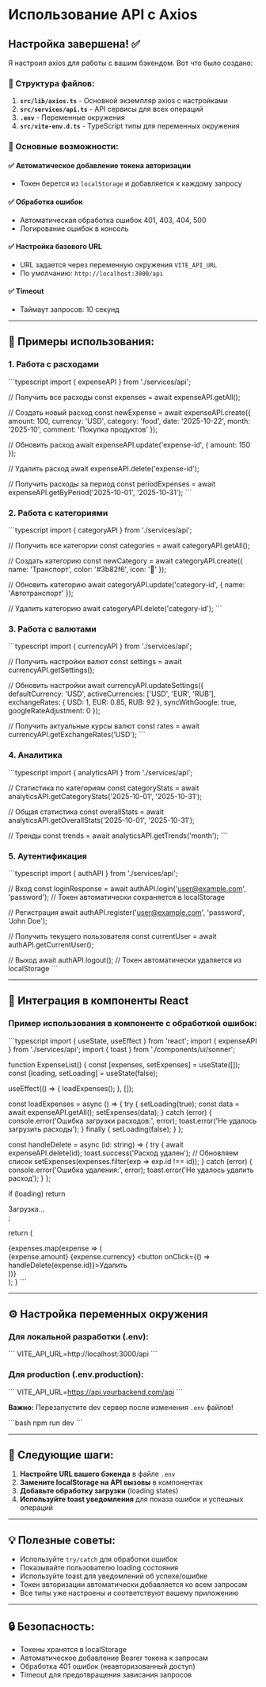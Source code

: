 # Использование API с Axios

## Настройка завершена! ✅

Я настроил axios для работы с вашим бэкендом. Вот что было создано:

### 📁 Структура файлов:

1. **`src/lib/axios.ts`** - Основной экземпляр axios с настройками
2. **`src/services/api.ts`** - API сервисы для всех операций
3. **`.env`** - Переменные окружения
4. **`src/vite-env.d.ts`** - TypeScript типы для переменных окружения

### 🔧 Основные возможности:

#### ✅ Автоматическое добавление токена авторизации
- Токен берется из `localStorage` и добавляется к каждому запросу

#### ✅ Обработка ошибок
- Автоматическая обработка ошибок 401, 403, 404, 500
- Логирование ошибок в консоль

#### ✅ Настройка базового URL
- URL задается через переменную окружения `VITE_API_URL`
- По умолчанию: `http://localhost:3000/api`

#### ✅ Timeout
- Таймаут запросов: 10 секунд

---

## 📝 Примеры использования:

### 1. Работа с расходами

\`\`\`typescript
import { expenseAPI } from './services/api';

// Получить все расходы
const expenses = await expenseAPI.getAll();

// Создать новый расход
const newExpense = await expenseAPI.create({
  amount: 100,
  currency: 'USD',
  category: 'food',
  date: '2025-10-22',
  month: '2025-10',
  comment: 'Покупка продуктов'
});

// Обновить расход
await expenseAPI.update('expense-id', { amount: 150 });

// Удалить расход
await expenseAPI.delete('expense-id');

// Получить расходы за период
const periodExpenses = await expenseAPI.getByPeriod('2025-10-01', '2025-10-31');
\`\`\`

### 2. Работа с категориями

\`\`\`typescript
import { categoryAPI } from './services/api';

// Получить все категории
const categories = await categoryAPI.getAll();

// Создать категорию
const newCategory = await categoryAPI.create({
  name: 'Транспорт',
  color: '#3b82f6',
  icon: '🚗'
});

// Обновить категорию
await categoryAPI.update('category-id', { name: 'Автотранспорт' });

// Удалить категорию
await categoryAPI.delete('category-id');
\`\`\`

### 3. Работа с валютами

\`\`\`typescript
import { currencyAPI } from './services/api';

// Получить настройки валют
const settings = await currencyAPI.getSettings();

// Обновить настройки
await currencyAPI.updateSettings({
  defaultCurrency: 'USD',
  activeCurrencies: ['USD', 'EUR', 'RUB'],
  exchangeRates: { USD: 1, EUR: 0.85, RUB: 92 },
  syncWithGoogle: true,
  googleRateAdjustment: 0
});

// Получить актуальные курсы валют
const rates = await currencyAPI.getExchangeRates('USD');
\`\`\`

### 4. Аналитика

\`\`\`typescript
import { analyticsAPI } from './services/api';

// Статистика по категориям
const categoryStats = await analyticsAPI.getCategoryStats('2025-10-01', '2025-10-31');

// Общая статистика
const overallStats = await analyticsAPI.getOverallStats('2025-10-01', '2025-10-31');

// Тренды
const trends = await analyticsAPI.getTrends('month');
\`\`\`

### 5. Аутентификация

\`\`\`typescript
import { authAPI } from './services/api';

// Вход
const loginResponse = await authAPI.login('user@example.com', 'password');
// Токен автоматически сохраняется в localStorage

// Регистрация
await authAPI.register('user@example.com', 'password', 'John Doe');

// Получить текущего пользователя
const currentUser = await authAPI.getCurrentUser();

// Выход
await authAPI.logout();
// Токен автоматически удаляется из localStorage
\`\`\`

---

## 🔧 Интеграция в компоненты React

### Пример использования в компоненте с обработкой ошибок:

\`\`\`typescript
import { useState, useEffect } from 'react';
import { expenseAPI } from './services/api';
import { toast } from './components/ui/sonner';

function ExpenseList() {
  const [expenses, setExpenses] = useState([]);
  const [loading, setLoading] = useState(false);

  useEffect(() => {
    loadExpenses();
  }, []);

  const loadExpenses = async () => {
    try {
      setLoading(true);
      const data = await expenseAPI.getAll();
      setExpenses(data);
    } catch (error) {
      console.error('Ошибка загрузки расходов:', error);
      toast.error('Не удалось загрузить расходы');
    } finally {
      setLoading(false);
    }
  };

  const handleDelete = async (id: string) => {
    try {
      await expenseAPI.delete(id);
      toast.success('Расход удален');
      // Обновляем список
      setExpenses(expenses.filter(exp => exp.id !== id));
    } catch (error) {
      console.error('Ошибка удаления:', error);
      toast.error('Не удалось удалить расход');
    }
  };

  if (loading) return <div>Загрузка...</div>;

  return (
    <div>
      {expenses.map(expense => (
        <div key={expense.id}>
          {expense.amount} {expense.currency}
          <button onClick={() => handleDelete(expense.id)}>Удалить</button>
        </div>
      ))}
    </div>
  );
}
\`\`\`

---

## ⚙️ Настройка переменных окружения

### Для локальной разработки (.env):
\`\`\`
VITE_API_URL=http://localhost:3000/api
\`\`\`

### Для production (.env.production):
\`\`\`
VITE_API_URL=https://api.yourbackend.com/api
\`\`\`

**Важно:** Перезапустите dev сервер после изменения `.env` файлов!

\`\`\`bash
npm run dev
\`\`\`

---

## 🚀 Следующие шаги:

1. **Настройте URL вашего бэкенда** в файле `.env`
2. **Замените localStorage на API вызовы** в компонентах
3. **Добавьте обработку загрузки** (loading states)
4. **Используйте toast уведомления** для показа ошибок и успешных операций

---

## 💡 Полезные советы:

- Используйте `try/catch` для обработки ошибок
- Показывайте пользователю loading состояния
- Используйте toast для уведомлений об успехе/ошибке
- Токен авторизации автоматически добавляется ко всем запросам
- Все типы уже настроены и соответствуют вашему приложению

---

## 🔒 Безопасность:

- Токены хранятся в localStorage
- Автоматическое добавление Bearer токена к запросам
- Обработка 401 ошибок (неавторизованный доступ)
- Timeout для предотвращения зависания запросов
